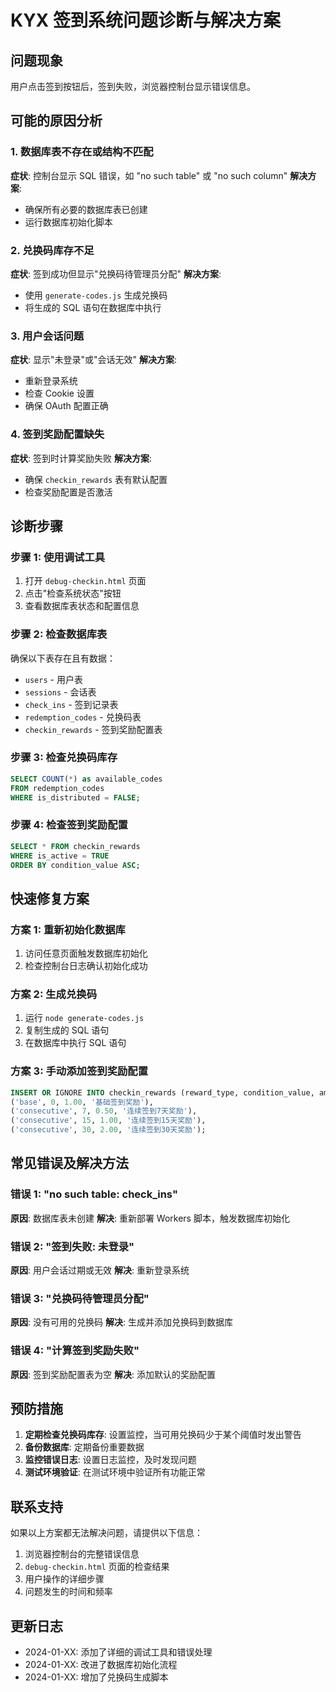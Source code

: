 # KYX 签到系统问题诊断与解决方案

## 问题现象
用户点击签到按钮后，签到失败，浏览器控制台显示错误信息。

## 可能的原因分析

### 1. 数据库表不存在或结构不匹配
**症状**: 控制台显示 SQL 错误，如 "no such table" 或 "no such column"
**解决方案**: 
- 确保所有必要的数据库表已创建
- 运行数据库初始化脚本

### 2. 兑换码库存不足
**症状**: 签到成功但显示"兑换码待管理员分配"
**解决方案**: 
- 使用 `generate-codes.js` 生成兑换码
- 将生成的 SQL 语句在数据库中执行

### 3. 用户会话问题
**症状**: 显示"未登录"或"会话无效"
**解决方案**: 
- 重新登录系统
- 检查 Cookie 设置
- 确保 OAuth 配置正确

### 4. 签到奖励配置缺失
**症状**: 签到时计算奖励失败
**解决方案**: 
- 确保 `checkin_rewards` 表有默认配置
- 检查奖励配置是否激活

## 诊断步骤

### 步骤 1: 使用调试工具
1. 打开 `debug-checkin.html` 页面
2. 点击"检查系统状态"按钮
3. 查看数据库表状态和配置信息

### 步骤 2: 检查数据库表
确保以下表存在且有数据：
- `users` - 用户表
- `sessions` - 会话表  
- `check_ins` - 签到记录表
- `redemption_codes` - 兑换码表
- `checkin_rewards` - 签到奖励配置表

### 步骤 3: 检查兑换码库存
```sql
SELECT COUNT(*) as available_codes 
FROM redemption_codes 
WHERE is_distributed = FALSE;
```

### 步骤 4: 检查签到奖励配置
```sql
SELECT * FROM checkin_rewards 
WHERE is_active = TRUE 
ORDER BY condition_value ASC;
```

## 快速修复方案

### 方案 1: 重新初始化数据库
1. 访问任意页面触发数据库初始化
2. 检查控制台日志确认初始化成功

### 方案 2: 生成兑换码
1. 运行 `node generate-codes.js`
2. 复制生成的 SQL 语句
3. 在数据库中执行 SQL 语句

### 方案 3: 手动添加签到奖励配置
```sql
INSERT OR IGNORE INTO checkin_rewards (reward_type, condition_value, amount, description) VALUES
('base', 0, 1.00, '基础签到奖励'),
('consecutive', 7, 0.50, '连续签到7天奖励'),
('consecutive', 15, 1.00, '连续签到15天奖励'),
('consecutive', 30, 2.00, '连续签到30天奖励');
```

## 常见错误及解决方法

### 错误 1: "no such table: check_ins"
**原因**: 数据库表未创建
**解决**: 重新部署 Workers 脚本，触发数据库初始化

### 错误 2: "签到失败: 未登录"
**原因**: 用户会话过期或无效
**解决**: 重新登录系统

### 错误 3: "兑换码待管理员分配"
**原因**: 没有可用的兑换码
**解决**: 生成并添加兑换码到数据库

### 错误 4: "计算签到奖励失败"
**原因**: 签到奖励配置表为空
**解决**: 添加默认的奖励配置

## 预防措施

1. **定期检查兑换码库存**: 设置监控，当可用兑换码少于某个阈值时发出警告
2. **备份数据库**: 定期备份重要数据
3. **监控错误日志**: 设置日志监控，及时发现问题
4. **测试环境验证**: 在测试环境中验证所有功能正常

## 联系支持

如果以上方案都无法解决问题，请提供以下信息：
1. 浏览器控制台的完整错误信息
2. `debug-checkin.html` 页面的检查结果
3. 用户操作的详细步骤
4. 问题发生的时间和频率

## 更新日志

- 2024-01-XX: 添加了详细的调试工具和错误处理
- 2024-01-XX: 改进了数据库初始化流程
- 2024-01-XX: 增加了兑换码生成脚本

